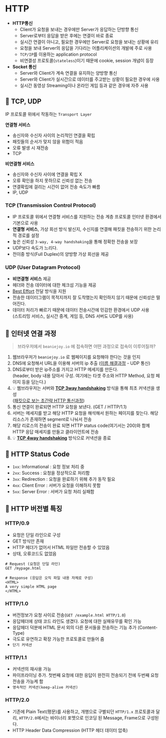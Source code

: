 # HTTP

- **HTTP통신**
  - Client가 요청을 보내는 경우에만 Server가 응답하는 단방향 통신
  - Server로부터 응답을 받은 후에는 연결이 바로 종료
  - 실시간 연결이 아니고, 필요한 경우에만 Server로 요청을 보내는 상황에 유리
  - 요청을 보내 Server의 응답을 기다리는 어플리케이션의 개발에 주로 사용
  - `TCP/IP`를 이용하는 application protocol
  - 비연결성 프로토콜(`stateless`)이기 때문에 cookie, session 개념이 등장
- **Socket 통신**
  - Server와 Client가 계속 연결을 유지하는 양방향 통신
  - Server와 Client가 실시간으로 데이터를 주고받는 상황이 필요한 경우에 사용
  - 실시간 동영상 Streaming이나 온라인 게임 등과 같은 경우에 자주 사용

## 📌 TCP, UDP

IP 프로토콜 위에서 작동하는 `Transport Layer`
  
**연결형 서비스**
- 송신자와 수신자 사이의 논리적인 연결을 확립 
- 패킷들의 순서가 맞지 않을 위험이 적음
- 오류 발생 시 재전송
- TCP  

**비연결형 서비스**
- 송신자와 수신자 사이에 연결을 확립 X
- 오류 확인을 하지 못하므로 신뢰성 없는 전송
- 연결확립에 걸리는 시간이 없어 전송 속도가 빠름
- IP, UDP

### TCP (Transmission Control Protocol)
- IP 프로토콜 위에서 연결형 서비스를 지원하는 전송 계층 프로토콜
인터넷 환경에서 기본으로 사용
- **연결형 서비스**, 가상 회선 방식
발신지, 수신지를 연결해 패킷을 전송하기 위한 논리적 경로를 설정
- 높은 신뢰성
`3-way, 4-way handshaking`을 통해 정확한 전송을 보장
- UDP보다 속도가 느리다.
- 전이중 방식(Full Duplex)의 양방향 가상 회선을 제공

### UDP (User Datagram Protocol)
- **비연결형 서비스** 제공
- 헤더와 전송 데이터에 대한 체크섬 기능을 제공
- [Best Effort](https://en.wikipedia.org/wiki/Best-effort_delivery) 전달 방식을 지원
- 전송한 데이터그램이 목적지까지 잘 도착했는지 확인하지 않기 때문에 신뢰성은 떨어진다.
- 데이터 처리가 빠르기 때문에 데이터 전송시간에 민감한 환경에서 UDP 사용  
(스트리밍 서비스, 실시간 중계, 게임 등, DNS 서버도 UDP를 사용)

## 📌 인터넷 연결 과정

> 브라우저에서 `beaniejoy.io` 에 접속하면 어떤 과정으로 접속이 이루어질까?

1. 웹브라우저가 `beaniejoy.io` 로 웹페이지를 요청해야 한다는 것을 인지
2. DNS에 요청해서 URL을 이용해 서버의 ip 추출 ([이름 해결과정](https://goodgid.github.io/Server-DNS/#dns-%EC%84%9C%EB%B2%84%EB%8A%94-2%EC%A2%85%EB%A5%98/) - UDP 통신)
3. DNS로부터 받은 ip주소를 가지고 HTTP 메세지를 만든다.  
(header, body 내용 담아서 구성. 여기에는 타겟 주소와 HTTP Method, 요청 페이지 등을 담는다.)
4. 💡 웹브라우저는 서버와 **[TCP 3way handshaking](https://mindnet.tistory.com/entry/%EB%84%A4%ED%8A%B8%EC%9B%8C%ED%81%AC-%EC%89%BD%EA%B2%8C-%EC%9D%B4%ED%95%B4%ED%95%98%EA%B8%B0-22%ED%8E%B8-TCP-3-WayHandshake-4-WayHandshake)** 방식을 통해 최초 커낵션을 생성  
([패킷으로 보는 초간략 HTTP 통신과정](https://codetronik.tistory.com/88))
5. 통신 연결이 완료되면 HTTP 요청을 보낸다. (GET / HTTP/1.1)
6. 서버는 메세지를 받고 해당 HTTP 요청을 해석해서 원하는 페이지를 찾는다. 해당 리소스가 존재하면 segment로 나눠서 전송
7. 해당 리로스의 전송이 완료 되면 HTTP status code(여기서는 200)와 함께 HTTP 응답 매세지를 만들고 클라이언트에 전송
8. 💡 **[TCP 4way handshaking](https://mindnet.tistory.com/entry/%EB%84%A4%ED%8A%B8%EC%9B%8C%ED%81%AC-%EC%89%BD%EA%B2%8C-%EC%9D%B4%ED%95%B4%ED%95%98%EA%B8%B0-22%ED%8E%B8-TCP-3-WayHandshake-4-WayHandshake)** 방식으로 커낵션을 종료

## 📌 HTTP Status Code

- `1xx`: Informational : 요청 정보 처리 중
- `2xx`: Success : 요청을 정상적으로 처리함
- `3xx`: Redirection : 요청을 완료하기 위해 추가 동작 필요
- `4xx`: Client Error : 서버가 요청을 이해하지 못함
- `5xx`: Server Error : 서버가 요청 처리 실패함

## 📌 HTTP 버전별 특징

### HTTP/0.9

- 요청은 단일 라인으로 구성
- GET 방식만 존재
- HTTP 헤더가 없어서 HTML 파일만 전송할 수 있었음
- 상태, 오류코드도 없었음

```
# Request (요청은 단일 라인)
GET /mypage.html

# Response (응답은 오직 파일 내용 자체로 구성)
<HTML>
A very simple HTML page
</HTML>
```

### HTTP/1.0

- 버전정보가 요청 사이로 전송(`GET /example.html HTTP/1.0`)
- 응답헤더에 상태 코드 라인도 생겼다. 요청에 대한 실패유무를 확인 가능
- 응답헤더 덕분에 HTML 문서 외의 다른 문서들을 전송하는 기능 추가
(Content-Type)
- 극도로 유연하고 확장 가능한 프로토콜로 만들어 줌
- `단기 커넥션`

### HTTP/1.1

- 커넥션의 재사용 가능
- 파이프라이닝 추가. 첫번째 요청에 대한 응답이 완전히 전송되기 전에 두번째 요청 전송을 가능케 함
- `영속적인 커넥션(keep-alive 커넥션)`

### HTTP/2.0

- 기존에 Plain Text(평문)를 사용하고, 개행으로 구별되던 `HTTP/1.x` 프로토콜과 달리, `HTTP/2.0`에서는 바이너리 포멧으로 인코딩 된 Message, Frame으로 구성된다.
- HTTP Header Data Compression (HTTP 헤더 데이터 압축)

